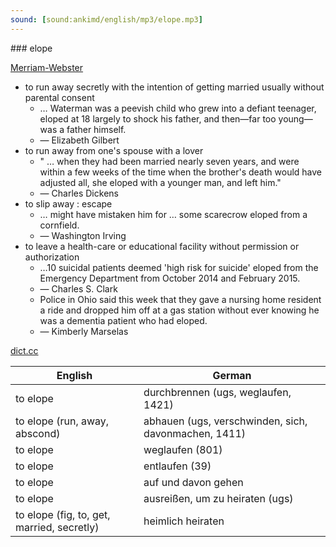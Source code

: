 ```yaml
---
sound: [sound:ankimd/english/mp3/elope.mp3]
---
```


\### elope

[Merriam-Webster](https://www.merriam-webster.com/dictionary/elope)

- to run away secretly with the intention of getting married usually without parental consent
    - … Waterman was a peevish child who grew into a defiant teenager, eloped at 18 largely to shock his father, and then—far too young—was a father himself.
    - — Elizabeth Gilbert
- to run away from one's spouse with a lover
    - " … when they had been married nearly seven years, and were within a few weeks of the time when the brother's death would have adjusted all, she eloped with a younger man, and left him."
    - — Charles Dickens
- to slip away : escape
    - … might have mistaken him for … some scarecrow eloped from a cornfield.
    - — Washington Irving
- to leave a health-care or educational facility without permission or authorization
    - …10 suicidal patients deemed 'high risk for suicide' eloped from the Emergency Department from October 2014 and February 2015.
    - — Charles S. Clark
    - Police in Ohio said this week that they gave a nursing home resident a ride and dropped him off at a gas station without ever knowing he was a dementia patient who had eloped.
    - — Kimberly Marselas

[dict.cc](https://www.dict.cc/elope)

| English        | German       |
| -------------- | ------------ |
| to elope | durchbrennen (ugs, weglaufen, 1421) |
| to elope (run, away, abscond) | abhauen (ugs, verschwinden, sich, davonmachen, 1411) |
| to elope | weglaufen (801) |
| to elope | entlaufen (39) |
| to elope | auf und davon gehen |
| to elope | ausreißen, um zu heiraten (ugs) |
| to elope (fig, to, get, married, secretly) | heimlich heiraten |
